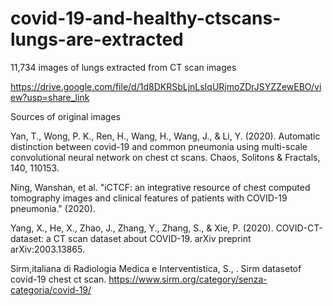# covid-19-and-healthy-ctscans-lungs-are-extracted
11,734 images of lungs extracted from CT scan images

https://drive.google.com/file/d/1d8DKRSbLjnLsIqURjmoZDrJSYZZewEBO/view?usp=share_link


Sources of original images

Yan, T., Wong, P. K., Ren, H., Wang, H., Wang, J., & Li, Y. (2020). Automatic distinction between covid-19 and common pneumonia using multi-scale convolutional neural network on chest ct scans. Chaos, Solitons & Fractals, 140, 110153.


Ning, Wanshan, et al. "iCTCF: an integrative resource of chest computed tomography images and clinical features of patients with COVID-19 pneumonia." (2020).


Yang, X., He, X., Zhao, J., Zhang, Y., Zhang, S., & Xie, P. (2020). COVID-CT-dataset: a CT scan dataset about COVID-19. arXiv preprint arXiv:2003.13865.


Sirm,italiana di Radiologia Medica e Interventistica, S., . Sirm datasetof covid-19 chest ct scan. https://www.sirm.org/category/senza-categoria/covid-19/
